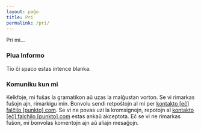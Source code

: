 ```yaml
---
layout: paĝo
title: Pri
permalink: /pri/
---
```


Pri mi…

### Plua Informo

Tio ĉi spaco estas intence blanka.

### Komuniku kun mi

Kelkfoje, mi fuŝas la gramatikon aŭ uzas la malĝustan vorton. Se vi rimarkas fuŝojn ajn, rimarkigu min. Bonvolu sendi retpoŝtojn al mi per [kontakto [eĉ] falĉilo [punkto] com](mailto:kontakto@falĉilo.com). Se vi ne povas uzi la kromsignojn, repotojn al [kontakto [eĉ] falchilo [punkto] com](mailto:kontakto@falchilo.com) estas ankaŭ akceptota. Eĉ se vi ne rimarkas fuŝon, mi bonvolas komentojn ajn aŭ aliajn mesaĝojn.
